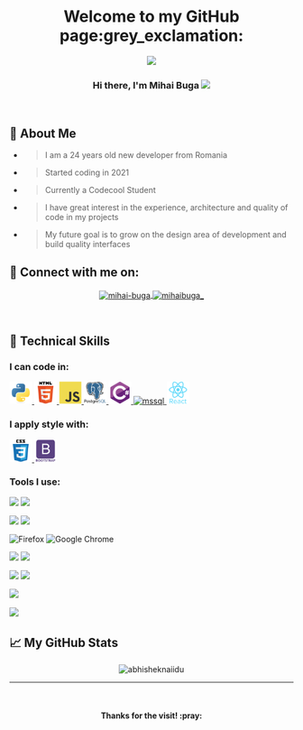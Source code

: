 <h1 align="center">Welcome to my GitHub page:grey_exclamation:</h1>

<p align="center"> 
 <a href="https://github.com/mihaibuga" alt="mukesh's github">
   <img src="https://img.shields.io/badge/-@mihaibuga-%23181717?style=flat-square&logo=github" />
 </a>
</p>

<h3 align="center">Hi there, I'm Mihai Buga <img src="https://raw.githubusercontent.com/MartinHeinz/MartinHeinz/master/wave.gif" width="30px"></h3>

<br />

## 👤 About Me
- 
	> I am a 24 years old new developer from Romania
- 
	> Started coding in 2021
- 
	> Currently a Codecool Student
-
	> I have great interest in the experience, architecture and quality of code in my projects
- 
	> My future goal is to grow on the design area of development and build quality interfaces

## 🤝 Connect with me on:

<p align="center">
  <a href="https://linkedin.com/in/mihai-buga" target="blank">
  	<img align="center" src="https://www.vectorlogo.zone/logos/linkedin/linkedin-icon.svg" alt="mihai-buga" width="40" />
  </a>
  <a href="https://instagram.com/mihaibuga_" target="blank">
  	<img align="center" src="https://www.vectorlogo.zone/logos/instagram/instagram-icon.svg" alt="mihaibuga_" width="40" />
  </a>
</p>

<br />

## 💼 Technical Skills

### I can code in:
<p align="left">
  <a href="https://www.python.org" target="_blank" rel="noreferrer">
  	<img src="https://raw.githubusercontent.com/devicons/devicon/master/icons/python/python-original.svg" alt="python" width="40" height="40"/>
  </a>
  <a href="https://www.w3.org/html/" target="_blank" rel="noreferrer">
  	<img src="https://raw.githubusercontent.com/devicons/devicon/master/icons/html5/html5-original-wordmark.svg" alt="html5" width="40" height="40"/>
  </a>
  <a href="https://developer.mozilla.org/en-US/docs/Web/JavaScript" target="_blank" rel="noreferrer">
  	<img src="https://raw.githubusercontent.com/devicons/devicon/master/icons/javascript/javascript-original.svg" alt="javascript" width="40" height="40"/>
  </a>
  <a href="https://www.postgresql.org" target="_blank" rel="noreferrer">
  	<img src="https://raw.githubusercontent.com/devicons/devicon/master/icons/postgresql/postgresql-original-wordmark.svg" alt="postgresql" width="40" height="40"/>
  </a>
  <a href="https://www.w3schools.com/cs/" target="_blank" rel="noreferrer">
  	<img src="https://raw.githubusercontent.com/devicons/devicon/master/icons/csharp/csharp-original.svg" alt="csharp" width="40" height="40"/>
  </a>
  <a href="https://www.microsoft.com/en-us/sql-server" target="_blank" rel="noreferrer">
  	<img src="https://www.svgrepo.com/show/303229/microsoft-sql-server-logo.svg" alt="mssql" width="40" height="40"/>
  </a>
  <a href="https://reactjs.org/" target="_blank" rel="noreferrer">
  	<img src="https://raw.githubusercontent.com/devicons/devicon/master/icons/react/react-original-wordmark.svg" alt="react" width="40" height="40"/>
  </a>
</p>

### I apply style with:

<p align="left">
  <a href="https://www.w3schools.com/css/" target="_blank" rel="noreferrer">
  	<img src="https://raw.githubusercontent.com/devicons/devicon/master/icons/css3/css3-original-wordmark.svg" alt="css3" width="40" height="40"/>
  </a>
  <a href="https://getbootstrap.com" target="_blank" rel="noreferrer">
  	<img src="https://raw.githubusercontent.com/devicons/devicon/master/icons/bootstrap/bootstrap-plain-wordmark.svg" alt="bootstrap" width="40" height="40"/> 
  </a>
</p>

### Tools I use:

![](https://img.shields.io/badge/Git-informational?style=flat&logo=Git&color=3d2d00)
![](https://img.shields.io/badge/GitHub-informational?style=flat&logo=GitHub&color=181717)

![](https://img.shields.io/badge/Ubuntu-informational?style=flat&logo=Ubuntu&color=5e2750)
![](https://img.shields.io/badge/Windows-informational?style=flat&logo=Windows&color=0078d7)

![Firefox](https://img.shields.io/badge/Firefox-FF7139?style=flat&logo=Firefox-Browser&logoColor=white)
![Google Chrome](https://img.shields.io/badge/Google%20Chrome-4285F4?style=flat&logo=GoogleChrome&logoColor=white)

![](https://img.shields.io/badge/Visual%20Studio%20Code-informational?style=flat&logo=Visual%20Studio%20Code&color=00a1f1)
![](https://img.shields.io/badge/Visual%20Studio-informational?style=flat&logo=Visual%20Studio&color=783bd2)

![](https://img.shields.io/badge/Postman-informational?style=flat&logo=Postman&color=ef5b25)
![](https://img.shields.io/badge/NPM-informational?style=flat&logo=NPM&color=181717)

![](https://img.shields.io/badge/Flask-informational?style=flat&logo=Flask&color=181717)

![](https://img.shields.io/badge/Heroku-informational?style=flat&logo=Heroku&color=430098)

## 📈 My GitHub Stats 

<p align="center"> <img src="https://github-readme-stats.vercel.app/api?username=mihaibuga&custom_title=My%20Github%20Stats&count_private=true&show_icons=true&theme=github_dark" alt="abhisheknaiidu" />

----

<br/>

<h4 align="center">Thanks for the visit! :pray:</h4>
